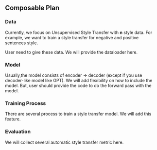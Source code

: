 ## Composable Plan

### Data

Currently, we focus on Unsupervised Style Transfer with **n** style data. For example, we want to train a style transfer for negative and positive sentences style. 

User need to give these data. We will provide the dataloader here.

### Model

Usually,the model consists of encoder -> decoder (except if you use decoder-like model like GPT). We will add flexibility on how to include the model. But, user should provide the code to do the forward pass with the model.

### Training Process
 
There are several process to train a style transfer model. We will add this feature.

### Evaluation

We will collect several automatic style transfer metric here.


